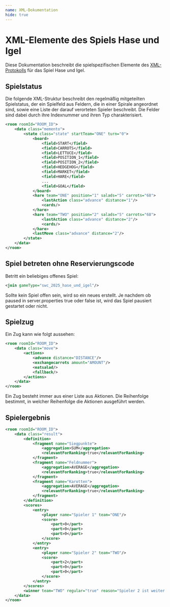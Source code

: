 ```yaml
---
name: XML-Dokumentation
hide: true
---
```


# XML-Elemente des Spiels Hase und Igel

Diese Dokumentation beschreibt die spielspezifischen Elemente des [XML-Protokolls](/xml/protokoll)
für das Spiel Hase und Igel.

## Spielstatus

Die folgende XML-Struktur beschreibt den regelmäßig mitgeteilten Spielstatus, der ein Spielfeld aus Feldern, die in einer Spirale angeordnet sind, sowie eine Liste der darauf verorteten Spieler beschreibt. Die Felder sind dabei durch ihre Indexnummer und ihren Typ charakterisiert.

```xml
<room roomId="ROOM_ID">
    <data class="memento">
        <state class="state" startTeam="ONE" turn="0">
            <board>
                <field>START</field>
                <field>CARROTS</field>
                <field>LETTUCE</field>
                <field>POSITION_1</field>
                <field>POSITION_2</field>
                <field>HEDGEHOG</field>
                <field>MARKET</field>
                <field>HARE</field>
                ...
                <field>GOAL</field>
            </board>
            <hare team="ONE" position="1" salads="5" carrots="68">
                <lastAction class="advance" distance="1"/>
                <cards/>
            </hare>
            <hare team="TWO" position="2" salads="5" carrots="68">
                <lastAction class="advance" distance="2"/>
                <cards/>
            </hare>
            <lastMove class="advance" distance="2"/>
        </state>
    </data>
</room>
```

## Spiel betreten ohne Reservierungscode

Betritt ein beliebiges offenes Spiel:

```xml
<join gameType="swc_2025_hase_und_igel"/>
```

Sollte kein Spiel offen sein, wird so ein neues erstellt. Je nachdem ob
paused in server.properties true oder false ist, wird das Spiel pausiert
gestartet oder nicht.

## Spielzug

Ein Zug kann wie folgt aussehen:

```xml
<room roomId="ROOM_ID">
    <data class="move">
        <actions>
            <advance distance="DISTANCE"/>
            <exchangecarrots amount="AMOUNT"/>
            <eatsalad/>
            <fallback/>
        </actions>
    </data>
</room>
```

Ein Zug besteht immer aus einer Liste aus Aktionen.
Die Reihenfolge bestimmt, in welcher Reihenfolge die Aktionen ausgeführt werden.

## Spielergebnis

```xml
<room roomId="ROOM_ID">
    <data class="result">
        <definition>
            <fragment name="Siegpunkte">
                <aggregation>SUM</aggregation>
                <relevantForRanking>true</relevantForRanking>
            </fragment>
            <fragment name="Feldnummer">
                <aggregation>AVERAGE</aggregation>
                <relevantForRanking>true</relevantForRanking>
            </fragment>
            <fragment name="Karotten">
                <aggregation>AVERAGE</aggregation>
                <relevantForRanking>true</relevantForRanking>
            </fragment>
        </definition>
        <scores>
            <entry>
                <player name="Spieler 1" team="ONE"/>
                <score>
                    <part>0</part>
                    <part>0</part>
                    <part>0</part>
                </score>
            </entry>
            <entry>
                <player name="Spieler 2" team="TWO"/>
                <score>
                    <part>2</part>
                    <part>0</part>
                    <part>0</part>
                </score>
            </entry>
        </scores>
        <winner team="TWO" regular="true" reason="Spieler 2 ist weiter vorne."/>
    </data>
</room>
```